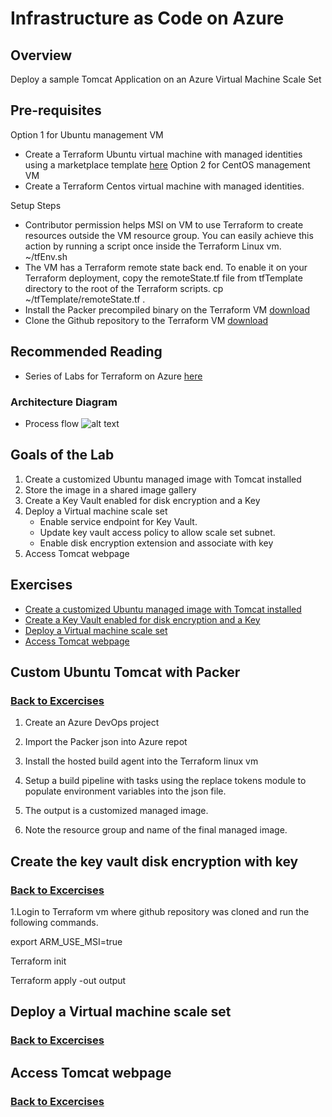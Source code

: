 # Infrastructure as Code on Azure
## Overview

Deploy a sample Tomcat Application on an Azure Virtual Machine Scale Set

## Pre-requisites 
Option 1 for Ubuntu management VM  
* Create a Terraform Ubuntu virtual machine with managed identities using a marketplace template [here](https://docs.microsoft.com/en-us/azure/terraform/terraform-vm-msi)
Option 2 for CentOS management VM 
* Create a Terraform Centos virtual machine with managed identities. 

Setup Steps
* Contributor permission helps MSI on VM to use Terraform to create resources outside the VM resource group. You can easily achieve this action by running a script once inside the Terraform Linux vm. ~/tfEnv.sh
* The VM has a Terraform remote state back end. To enable it on your Terraform deployment, copy the remoteState.tf file from tfTemplate directory to the root of the Terraform scripts. cp ~/tfTemplate/remoteState.tf .
* Install the Packer precompiled binary on the Terraform VM [download](https://www.packer.io/intro/getting-started/install.html#precompiled-binaries)
* Clone the Github repository to the Terraform VM [download](https://github.com/preddy727/AzureTerraformTemplates.git)

## Recommended Reading
* Series of Labs for Terraform on Azure [here](https://azurecitadel.com/automation/terraform/)

### Architecture Diagram
* Process flow ![alt text](https://github.com/preddy727/AzureTerraformTemplates/blob/master/Images/architecture.png)

## Goals of the Lab
1. Create a customized Ubuntu managed image with Tomcat installed 
2. Store the image in a shared image gallery
3. Create a Key Vault enabled for disk encryption and a Key
4. Deploy a Virtual machine scale set
    * Enable service endpoint for Key Vault. 
    * Update key vault access policy to allow scale set subnet. 
    * Enable disk encryption extension and associate with key
5. Access Tomcat webpage 

## Exercises

* [Create a customized Ubuntu managed image with Tomcat installed](#Custom-Ubuntu-Tomcat-with-Packer)
* [Create a Key Vault enabled for disk encryption and a Key](#create-the-key-vault-disk-encryption-with-key)
* [Deploy a Virtual machine scale set](#deploy-a-vmss)
* [Access Tomcat webpage](#Access-the-tomcat-webpage)


## Custom Ubuntu Tomcat with Packer
### [Back to Excercises](#exercises)

1. Create an Azure DevOps project

2. Import the  Packer json into Azure repot

3. Install the hosted build agent into the Terraform linux vm 

4. Setup a build pipeline with tasks using the replace tokens module to populate environment variables into the json file. 

5. The output is a customized managed image. 

6. Note the resource group and name of the final managed image. 


## Create the key vault disk encryption with key
### [Back to Excercises](#exercises)

1.Login to Terraform vm where github repository was cloned and run the following commands. 

export ARM_USE_MSI=true

Terraform init 

Terraform apply -out output



## Deploy a Virtual machine scale set
### [Back to Excercises](#exercises)

## Access Tomcat webpage
### [Back to Excercises](#exercises)
